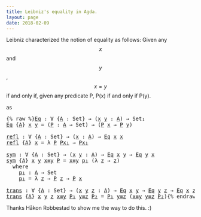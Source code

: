 ```yaml
---
title: Leibniz's equality in Agda.
layout: page
date: 2018-02-09
---
```


Leibniz characterized the notion of equality as follows:
Given any $$x$$ and $$y$$, $$x = y$$ if and only if, given any
predicate P, P(x) if and only if P(y).

as

<pre class="Agda">{% raw %}<a id="Eq" href="{% endraw %}{% link _posts/2018-02-09-Diary.md %}{% raw %}#Eq" class="Function">Eq</a> <a id="255" class="Symbol">:</a> <a id="257" class="Symbol">∀</a> <a id="259" class="Symbol">{</a><a id="260" href="{% endraw %}{% link _posts/2018-02-09-Diary.md %}{% raw %}#260" class="Bound">A</a> <a id="262" class="Symbol">:</a> <a id="264" class="PrimitiveType">Set</a><a id="267" class="Symbol">}</a> <a id="269" class="Symbol">→</a> <a id="271" class="Symbol">(</a><a id="272" href="{% endraw %}{% link _posts/2018-02-09-Diary.md %}{% raw %}#272" class="Bound">x</a> <a id="274" href="{% endraw %}{% link _posts/2018-02-09-Diary.md %}{% raw %}#274" class="Bound">y</a> <a id="276" class="Symbol">:</a> <a id="278" href="{% endraw %}{% link _posts/2018-02-09-Diary.md %}{% raw %}#260" class="Bound">A</a><a id="279" class="Symbol">)</a> <a id="281" class="Symbol">→</a> <a id="283" class="PrimitiveType">Set₁</a>
<a id="288" href="{% endraw %}{% link _posts/2018-02-09-Diary.md %}{% raw %}#Eq" class="Function">Eq</a> <a id="291" class="Symbol">{</a><a id="292" href="{% endraw %}{% link _posts/2018-02-09-Diary.md %}{% raw %}#292" class="Bound">A</a><a id="293" class="Symbol">}</a> <a id="295" href="{% endraw %}{% link _posts/2018-02-09-Diary.md %}{% raw %}#295" class="Bound">x</a> <a id="297" href="{% endraw %}{% link _posts/2018-02-09-Diary.md %}{% raw %}#297" class="Bound">y</a> <a id="299" class="Symbol">=</a> <a id="301" class="Symbol">(</a><a id="302" href="{% endraw %}{% link _posts/2018-02-09-Diary.md %}{% raw %}#302" class="Bound">P</a> <a id="304" class="Symbol">:</a> <a id="306" href="{% endraw %}{% link _posts/2018-02-09-Diary.md %}{% raw %}#292" class="Bound">A</a> <a id="308" class="Symbol">→</a> <a id="310" class="PrimitiveType">Set</a><a id="313" class="Symbol">)</a> <a id="315" class="Symbol">→</a> <a id="317" class="Symbol">(</a><a id="318" href="{% endraw %}{% link _posts/2018-02-09-Diary.md %}{% raw %}#302" class="Bound">P</a> <a id="320" href="{% endraw %}{% link _posts/2018-02-09-Diary.md %}{% raw %}#295" class="Bound">x</a> <a id="322" class="Symbol">→</a> <a id="324" href="{% endraw %}{% link _posts/2018-02-09-Diary.md %}{% raw %}#302" class="Bound">P</a> <a id="326" href="{% endraw %}{% link _posts/2018-02-09-Diary.md %}{% raw %}#297" class="Bound">y</a><a id="327" class="Symbol">)</a>

<a id="refl" href="{% endraw %}{% link _posts/2018-02-09-Diary.md %}{% raw %}#refl" class="Function">refl</a> <a id="335" class="Symbol">:</a> <a id="337" class="Symbol">∀</a> <a id="339" class="Symbol">{</a><a id="340" href="{% endraw %}{% link _posts/2018-02-09-Diary.md %}{% raw %}#340" class="Bound">A</a> <a id="342" class="Symbol">:</a> <a id="344" class="PrimitiveType">Set</a><a id="347" class="Symbol">}</a> <a id="349" class="Symbol">→</a> <a id="351" class="Symbol">(</a><a id="352" href="{% endraw %}{% link _posts/2018-02-09-Diary.md %}{% raw %}#352" class="Bound">x</a> <a id="354" class="Symbol">:</a> <a id="356" href="{% endraw %}{% link _posts/2018-02-09-Diary.md %}{% raw %}#340" class="Bound">A</a><a id="357" class="Symbol">)</a> <a id="359" class="Symbol">→</a> <a id="361" href="{% endraw %}{% link _posts/2018-02-09-Diary.md %}{% raw %}#Eq" class="Function">Eq</a> <a id="364" href="{% endraw %}{% link _posts/2018-02-09-Diary.md %}{% raw %}#352" class="Bound">x</a> <a id="366" href="{% endraw %}{% link _posts/2018-02-09-Diary.md %}{% raw %}#352" class="Bound">x</a>
<a id="368" href="{% endraw %}{% link _posts/2018-02-09-Diary.md %}{% raw %}#refl" class="Function">refl</a> <a id="373" class="Symbol">{</a><a id="374" href="{% endraw %}{% link _posts/2018-02-09-Diary.md %}{% raw %}#374" class="Bound">A</a><a id="375" class="Symbol">}</a> <a id="377" href="{% endraw %}{% link _posts/2018-02-09-Diary.md %}{% raw %}#377" class="Bound">x</a> <a id="379" class="Symbol">=</a> <a id="381" class="Symbol">λ</a> <a id="383" href="{% endraw %}{% link _posts/2018-02-09-Diary.md %}{% raw %}#383" class="Bound">P</a> <a id="385" href="{% endraw %}{% link _posts/2018-02-09-Diary.md %}{% raw %}#385" class="Bound">Px₁</a> <a id="389" class="Symbol">→</a> <a id="391" href="{% endraw %}{% link _posts/2018-02-09-Diary.md %}{% raw %}#385" class="Bound">Px₁</a>

<a id="sym" href="{% endraw %}{% link _posts/2018-02-09-Diary.md %}{% raw %}#sym" class="Function">sym</a> <a id="400" class="Symbol">:</a> <a id="402" class="Symbol">∀</a> <a id="404" class="Symbol">{</a><a id="405" href="{% endraw %}{% link _posts/2018-02-09-Diary.md %}{% raw %}#405" class="Bound">A</a> <a id="407" class="Symbol">:</a> <a id="409" class="PrimitiveType">Set</a><a id="412" class="Symbol">}</a> <a id="414" class="Symbol">→</a> <a id="416" class="Symbol">(</a><a id="417" href="{% endraw %}{% link _posts/2018-02-09-Diary.md %}{% raw %}#417" class="Bound">x</a> <a id="419" href="{% endraw %}{% link _posts/2018-02-09-Diary.md %}{% raw %}#419" class="Bound">y</a> <a id="421" class="Symbol">:</a> <a id="423" href="{% endraw %}{% link _posts/2018-02-09-Diary.md %}{% raw %}#405" class="Bound">A</a><a id="424" class="Symbol">)</a> <a id="426" class="Symbol">→</a> <a id="428" href="{% endraw %}{% link _posts/2018-02-09-Diary.md %}{% raw %}#Eq" class="Function">Eq</a> <a id="431" href="{% endraw %}{% link _posts/2018-02-09-Diary.md %}{% raw %}#417" class="Bound">x</a> <a id="433" href="{% endraw %}{% link _posts/2018-02-09-Diary.md %}{% raw %}#419" class="Bound">y</a> <a id="435" class="Symbol">→</a> <a id="437" href="{% endraw %}{% link _posts/2018-02-09-Diary.md %}{% raw %}#Eq" class="Function">Eq</a> <a id="440" href="{% endraw %}{% link _posts/2018-02-09-Diary.md %}{% raw %}#419" class="Bound">y</a> <a id="442" href="{% endraw %}{% link _posts/2018-02-09-Diary.md %}{% raw %}#417" class="Bound">x</a>
<a id="444" href="{% endraw %}{% link _posts/2018-02-09-Diary.md %}{% raw %}#sym" class="Function">sym</a> <a id="448" class="Symbol">{</a><a id="449" href="{% endraw %}{% link _posts/2018-02-09-Diary.md %}{% raw %}#449" class="Bound">A</a><a id="450" class="Symbol">}</a> <a id="452" href="{% endraw %}{% link _posts/2018-02-09-Diary.md %}{% raw %}#452" class="Bound">x</a> <a id="454" href="{% endraw %}{% link _posts/2018-02-09-Diary.md %}{% raw %}#454" class="Bound">y</a> <a id="456" href="{% endraw %}{% link _posts/2018-02-09-Diary.md %}{% raw %}#456" class="Bound">x≡y</a> <a id="460" href="{% endraw %}{% link _posts/2018-02-09-Diary.md %}{% raw %}#460" class="Bound">P</a> <a id="462" class="Symbol">=</a> <a id="464" href="{% endraw %}{% link _posts/2018-02-09-Diary.md %}{% raw %}#456" class="Bound">x≡y</a> <a id="468" href="{% endraw %}{% link _posts/2018-02-09-Diary.md %}{% raw %}#493" class="Function">p₁</a> <a id="471" class="Symbol">(λ</a> <a id="474" href="{% endraw %}{% link _posts/2018-02-09-Diary.md %}{% raw %}#474" class="Bound">z</a> <a id="476" class="Symbol">→</a> <a id="478" href="{% endraw %}{% link _posts/2018-02-09-Diary.md %}{% raw %}#474" class="Bound">z</a><a id="479" class="Symbol">)</a>
  <a id="483" class="Keyword">where</a>
    <a id="493" href="{% endraw %}{% link _posts/2018-02-09-Diary.md %}{% raw %}#493" class="Function">p₁</a> <a id="496" class="Symbol">:</a> <a id="498" href="{% endraw %}{% link _posts/2018-02-09-Diary.md %}{% raw %}#449" class="Bound">A</a> <a id="500" class="Symbol">→</a> <a id="502" class="PrimitiveType">Set</a>
    <a id="510" href="{% endraw %}{% link _posts/2018-02-09-Diary.md %}{% raw %}#493" class="Function">p₁</a> <a id="513" class="Symbol">=</a> <a id="515" class="Symbol">λ</a> <a id="517" href="{% endraw %}{% link _posts/2018-02-09-Diary.md %}{% raw %}#517" class="Bound">z</a> <a id="519" class="Symbol">→</a> <a id="521" href="{% endraw %}{% link _posts/2018-02-09-Diary.md %}{% raw %}#460" class="Bound">P</a> <a id="523" href="{% endraw %}{% link _posts/2018-02-09-Diary.md %}{% raw %}#517" class="Bound">z</a> <a id="525" class="Symbol">→</a> <a id="527" href="{% endraw %}{% link _posts/2018-02-09-Diary.md %}{% raw %}#460" class="Bound">P</a> <a id="529" href="{% endraw %}{% link _posts/2018-02-09-Diary.md %}{% raw %}#452" class="Bound">x</a>

<a id="trans" href="{% endraw %}{% link _posts/2018-02-09-Diary.md %}{% raw %}#trans" class="Function">trans</a> <a id="538" class="Symbol">:</a> <a id="540" class="Symbol">∀</a> <a id="542" class="Symbol">{</a><a id="543" href="{% endraw %}{% link _posts/2018-02-09-Diary.md %}{% raw %}#543" class="Bound">A</a> <a id="545" class="Symbol">:</a> <a id="547" class="PrimitiveType">Set</a><a id="550" class="Symbol">}</a> <a id="552" class="Symbol">→</a> <a id="554" class="Symbol">(</a><a id="555" href="{% endraw %}{% link _posts/2018-02-09-Diary.md %}{% raw %}#555" class="Bound">x</a> <a id="557" href="{% endraw %}{% link _posts/2018-02-09-Diary.md %}{% raw %}#557" class="Bound">y</a> <a id="559" href="{% endraw %}{% link _posts/2018-02-09-Diary.md %}{% raw %}#559" class="Bound">z</a> <a id="561" class="Symbol">:</a> <a id="563" href="{% endraw %}{% link _posts/2018-02-09-Diary.md %}{% raw %}#543" class="Bound">A</a><a id="564" class="Symbol">)</a> <a id="566" class="Symbol">→</a> <a id="568" href="{% endraw %}{% link _posts/2018-02-09-Diary.md %}{% raw %}#Eq" class="Function">Eq</a> <a id="571" href="{% endraw %}{% link _posts/2018-02-09-Diary.md %}{% raw %}#555" class="Bound">x</a> <a id="573" href="{% endraw %}{% link _posts/2018-02-09-Diary.md %}{% raw %}#557" class="Bound">y</a> <a id="575" class="Symbol">→</a> <a id="577" href="{% endraw %}{% link _posts/2018-02-09-Diary.md %}{% raw %}#Eq" class="Function">Eq</a> <a id="580" href="{% endraw %}{% link _posts/2018-02-09-Diary.md %}{% raw %}#557" class="Bound">y</a> <a id="582" href="{% endraw %}{% link _posts/2018-02-09-Diary.md %}{% raw %}#559" class="Bound">z</a> <a id="584" class="Symbol">→</a> <a id="586" href="{% endraw %}{% link _posts/2018-02-09-Diary.md %}{% raw %}#Eq" class="Function">Eq</a> <a id="589" href="{% endraw %}{% link _posts/2018-02-09-Diary.md %}{% raw %}#555" class="Bound">x</a> <a id="591" href="{% endraw %}{% link _posts/2018-02-09-Diary.md %}{% raw %}#559" class="Bound">z</a>
<a id="593" href="{% endraw %}{% link _posts/2018-02-09-Diary.md %}{% raw %}#trans" class="Function">trans</a> <a id="599" class="Symbol">{</a><a id="600" href="{% endraw %}{% link _posts/2018-02-09-Diary.md %}{% raw %}#600" class="Bound">A</a><a id="601" class="Symbol">}</a> <a id="603" href="{% endraw %}{% link _posts/2018-02-09-Diary.md %}{% raw %}#603" class="Bound">x</a> <a id="605" href="{% endraw %}{% link _posts/2018-02-09-Diary.md %}{% raw %}#605" class="Bound">y</a> <a id="607" href="{% endraw %}{% link _posts/2018-02-09-Diary.md %}{% raw %}#607" class="Bound">z</a> <a id="609" href="{% endraw %}{% link _posts/2018-02-09-Diary.md %}{% raw %}#609" class="Bound">x≡y</a> <a id="613" href="{% endraw %}{% link _posts/2018-02-09-Diary.md %}{% raw %}#613" class="Bound">P₁</a> <a id="616" href="{% endraw %}{% link _posts/2018-02-09-Diary.md %}{% raw %}#616" class="Bound">y≡z</a> <a id="620" href="{% endraw %}{% link _posts/2018-02-09-Diary.md %}{% raw %}#620" class="Bound">P₂</a> <a id="623" class="Symbol">=</a> <a id="625" href="{% endraw %}{% link _posts/2018-02-09-Diary.md %}{% raw %}#613" class="Bound">P₁</a> <a id="628" href="{% endraw %}{% link _posts/2018-02-09-Diary.md %}{% raw %}#616" class="Bound">y≡z</a> <a id="632" class="Symbol">(</a><a id="633" href="{% endraw %}{% link _posts/2018-02-09-Diary.md %}{% raw %}#609" class="Bound">x≡y</a> <a id="637" href="{% endraw %}{% link _posts/2018-02-09-Diary.md %}{% raw %}#616" class="Bound">y≡z</a> <a id="641" href="{% endraw %}{% link _posts/2018-02-09-Diary.md %}{% raw %}#620" class="Bound">P₂</a><a id="643" class="Symbol">)</a>{% endraw %}</pre>

Thanks Håkon Robbestad to show me the way to do this. :)